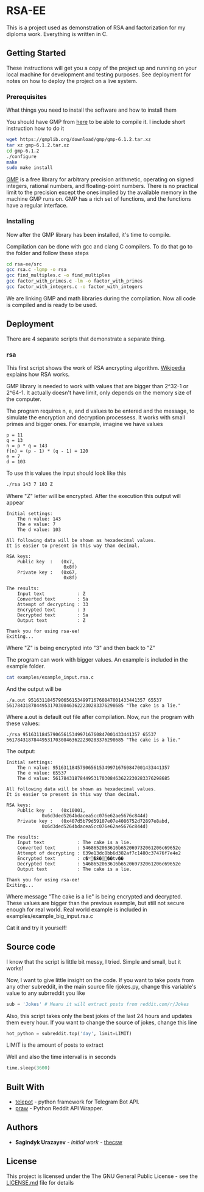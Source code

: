 # RSA-EE

This is a project used as demonstration of RSA and factorization for my diploma work. Everything is written in C.

## Getting Started

These instructions will get you a copy of the project up and running on your local machine for development and testing purposes. See deployment for notes on how to deploy the project on a live system.

### Prerequisites

What things you need to install the software and how to install them

You should have GMP from [here](https://gmplib.org/) to be able to compile it. I include short instruction how to do it

```bash
wget https://gmplib.org/download/gmp/gmp-6.1.2.tar.xz
tar xz gmp-6.1.2.tar.xz
cd gmp-6.1.2
./configure
make
sudo make install
```

[GMP](https://gmplib.org/) is a free library for arbitrary precision arithmetic, operating on signed integers, rational numbers, and floating-point numbers. There is no practical limit to the precision except the ones implied by the available memory in the machine GMP runs on. GMP has a rich set of functions, and the functions have a regular interface. 

### Installing

Now after the GMP library has been installed, it's time to compile.

Compilation can be done with gcc and clang C compilers. To do that go to the folder and follow these steps
```bash
cd rsa-ee/src
gcc rsa.c -lgmp -o rsa
gcc find_multiples.c -o find_multiples
gcc factor_with_primes.c -lm -o factor_with_primes
gcc factor_with_integers.c -o factor_with_integers
```

We are linking GMP and math libraries during the compilation. Now all code is compiled and is ready to be used.


## Deployment

There are 4 separate scripts that demonstrate a separate thing.

### rsa

This first script shows the work of RSA ancrypting algorithm. [Wikipedia](https://en.wikipedia.org/wiki/RSA_(cryptosystem)) explains how RSA works.

GMP library is needed to work with values that are bigger than 2^32-1 or 2^64-1. It actually doesn't have limit, only depends on the memory size of the computer.

The program requires n, e, and d values to be entered and the message, to simulate the encryption and decryption processess. It works with small primes and bigger ones. For example, imagine we have values

```
p = 11
q = 13
n = p * q = 143
f(n) = (p - 1) * (q - 1) = 120
e = 7
d = 103
```

To use this values the input should look like this

```bash
./rsa 143 7 103 Z
```

Where "Z" letter will be encrypted. After the execution this output will appear

```
Initial settings:
	The n value: 143
	The e value: 7
	The d value: 103

All following data will be shown as hexadecimal values.
It is easier to present in this way than decimal.

RSA keys:
	Public key  :   (0x7, 
        			 0x8f)
	Private key :   (0x67, 
		        	 0x8f)

The results:
	Input text            : Z
	Converted text        : 5a
	Attempt of decrypting : 33
	Encrypted text        : 3
	Decrypted text        : 5a
	Output text           : Z

Thank you for using rsa-ee!
Exiting...
```

Where "Z" is being encrypted into "3" and then back to "Z"

The program can work with bigger values. An example is included in the example folder.

```bash
cat examples/example_input.rsa.c
```

And the output will be

```
./a.out 9516311845790656153499716760847001433441357 65537 5617843187844953170308463622230283376298685 "The cake is a lie."
```

Where a.out is default out file after compilation. Now, run the program with these values:

```
./rsa 9516311845790656153499716760847001433441357 65537 5617843187844953170308463622230283376298685 "The cake is a lie."
```

The output:

```
Initial settings:
	The n value: 9516311845790656153499716760847001433441357
	The e value: 65537
	The d value: 5617843187844953170308463622230283376298685

All following data will be shown as hexadecimal values.
It is easier to present in this way than decimal.

RSA keys:
	Public key  :   (0x10001, 
			 0x6d3ded5264bdacea5cc076e62ae5676c844d)
	Private key :   (0x407d5b79d59107e07e4086752d72897e8abd, 
			 0x6d3ded5264bdacea5cc076e62ae5676c844d)

The results:
	Input text            : The cake is a lie.
	Converted text        : 5468652063616b652069732061206c69652e
	Attempt of decrypting : 639e13dc8bb6d382af7c1480c37476f7e4e2
	Encrypted text        : c�܋�ӂ�|��tv��
	Decrypted text        : 5468652063616b652069732061206c69652e
	Output text           : The cake is a lie.

Thank you for using rsa-ee!
Exiting...
```

Where message "The cake is a lie" is being encrypted and decrypted. These values are bigger than the previous example, but still not secure enough for real world. Real world example is included in examples/example_big_input.rsa.c

Cat it and try it yourself!

## Source code

I know that the script is little bit messy, I tried. Simple and small, but it works!

Now, I want to give little insight on the code. If you want to take posts from any other subreddit, in the main source file rjokes.py, change this variable's value to any subrreddit you like

```python
sub = 'Jokes' # Means it will extract posts from reddit.com/r/Jokes
```

Also, this script takes only the best jokes of the last 24 hours and updates them every hour. If you want to change the source of jokes, change this line

```python
hot_python = subreddit.top('day', limit=LIMIT)
```

LIMIT is the amount of posts to extract

Well and also the time interval is in seconds

```python
time.sleep(3600)
```

## Built With

* [telepot](https://github.com/nickoala/telepot) - python framework for Telegram Bot API.
* [praw](https://github.com/praw-dev/praw) - Python Reddit API Wrapper.

## Authors

* **Sagindyk Urazayev** - *Initial work* - [thecsw](https://github.com/thecsw)

## License

This project is licensed under the The GNU General Public License - see the [LICENSE.md](https://github.com/thecsw/rjokes/blob/master/LICENSE) file for details